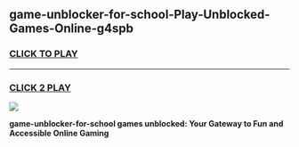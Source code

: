 
## game-unblocker-for-school-Play-Unblocked-Games-Online-g4spb
<h3>
<a href="https://premium76.site?title=game-unblocker-for-school&ref=25A">CLICK TO PLAY</a></h3>
<hr>

<h3>
<a href="https://premium76.site?title=game-unblocker-for-school&ref=25A">CLICK 2 PLAY</a>
  
</h3>

<a href="https://premium76.site?title=game-unblocker-for-school&ref=25A"><img src="https://clearcache.store/games.png"></a>


**game-unblocker-for-school games unblocked: Your Gateway to Fun and Accessible Online Gaming**
